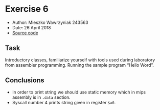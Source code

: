 # Exercise 6
- Author: Mieszko Wawrzyniak 243563
- Date: 26 April 2018
- [Source code](https://raw.githubusercontent.com/kaaboaye/ComputerArchitectureAndOrganization/master/Lab6/lab6.asm)

## Task
Introductory classes, familiarize yourself with tools used during laboratory
from assembler programming. Running the sample program “Hello Word”.

## Conclusions
- In order to print string we should use static memory which in mips assembly
  is in `.data` section.
- Syscall number 4 prints string given in register `$a0`.
